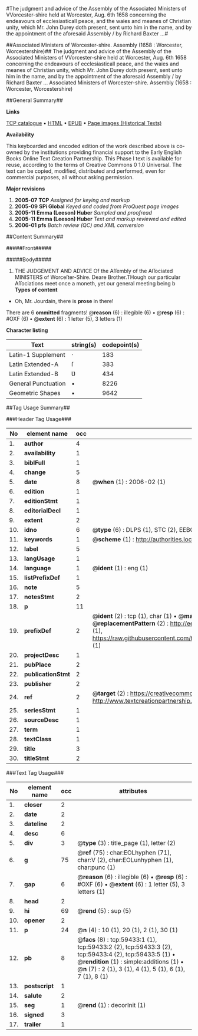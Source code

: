 #The judgment and advice of the Assembly of the Associated Ministers of VVorcester-shire held at Worcester, Aug. 6th 1658 concerning the endeavours of ecclesiasticall peace, and the waies and meanes of Christian unity, which Mr. John Durey doth present, sent unto him in the name, and by the appointment of the aforesaid Assembly / by Richard Baxter ...#

##Associated Ministers of Worcester-shire. Assembly (1658 : Worcester, Worcestershire)##
The judgment and advice of the Assembly of the Associated Ministers of VVorcester-shire held at Worcester, Aug. 6th 1658 concerning the endeavours of ecclesiasticall peace, and the waies and meanes of Christian unity, which Mr. John Durey doth present, sent unto him in the name, and by the appointment of the aforesaid Assembly / by Richard Baxter ...
Associated Ministers of Worcester-shire. Assembly (1658 : Worcester, Worcestershire)

##General Summary##

**Links**

[TCP catalogue](http://www.ota.ox.ac.uk/tcp/)  • 
[HTML](http://tei.it.ox.ac.uk/tcp/Texts-HTML/free/A26/A26942.html)  • 
[EPUB](http://tei.it.ox.ac.uk/tcp/Texts-EPUB/free/A26/A26942.epub) • 
[Page images (Historical Texts)](https://data.historicaltexts.jisc.ac.uk/view?pubId=eebo-12318930e&pageId=eebo-12318930e-59433-1)

**Availability**

This keyboarded and encoded edition of the
	       work described above is co-owned by the institutions
	       providing financial support to the Early English Books
	       Online Text Creation Partnership. This Phase I text is
	       available for reuse, according to the terms of Creative
	       Commons 0 1.0 Universal. The text can be copied,
	       modified, distributed and performed, even for
	       commercial purposes, all without asking permission.

**Major revisions**

1. __2005-07__ __TCP__ *Assigned for keying and markup*
1. __2005-09__ __SPi Global__ *Keyed and coded from ProQuest page images*
1. __2005-11__ __Emma (Leeson) Huber__ *Sampled and proofread*
1. __2005-11__ __Emma (Leeson) Huber__ *Text and markup reviewed and edited*
1. __2006-01__ __pfs__ *Batch review (QC) and XML conversion*

##Content Summary##

#####Front#####

#####Body#####

1. THE JUDGEMENT AND ADVICE Of the Aſſembly of the Aſſociated MINISTERS of Worceſter-Shire.
Deare Brother.THough our particular Aſſociations meet once a moneth, yet our general meeting being b
**Types of content**

  * Oh, Mr. Jourdain, there is **prose** in there!

There are 6 **ommitted** fragments! 
 @__reason__ (6) : illegible (6)  •  @__resp__ (6) : #OXF (6)  •  @__extent__ (6) : 1 letter (5), 3 letters (1)

**Character listing**


|Text|string(s)|codepoint(s)|
|---|---|---|
|Latin-1 Supplement|·|183|
|Latin Extended-A|ſ|383|
|Latin Extended-B|Ʋ|434|
|General Punctuation|•|8226|
|Geometric Shapes|▪|9642|

##Tag Usage Summary##

###Header Tag Usage###

|No|element name|occ|attributes|
|---|---|---|---|
|1.|__author__|4||
|2.|__availability__|1||
|3.|__biblFull__|1||
|4.|__change__|5||
|5.|__date__|8| @__when__ (1) : 2006-02 (1)|
|6.|__edition__|1||
|7.|__editionStmt__|1||
|8.|__editorialDecl__|1||
|9.|__extent__|2||
|10.|__idno__|6| @__type__ (6) : DLPS (1), STC (2), EEBO-CITATION (1), OCLC (1), VID (1)|
|11.|__keywords__|1| @__scheme__ (1) : http://authorities.loc.gov/ (1)|
|12.|__label__|5||
|13.|__langUsage__|1||
|14.|__language__|1| @__ident__ (1) : eng (1)|
|15.|__listPrefixDef__|1||
|16.|__note__|5||
|17.|__notesStmt__|2||
|18.|__p__|11||
|19.|__prefixDef__|2| @__ident__ (2) : tcp (1), char (1)  •  @__matchPattern__ (2) : ([0-9\-]+):([0-9IVX]+) (1), (.+) (1)  •  @__replacementPattern__ (2) : http://eebo.chadwyck.com/downloadtiff?vid=$1&page=$2 (1), https://raw.githubusercontent.com/textcreationpartnership/Texts/master/tcpchars.xml#$1 (1)|
|20.|__projectDesc__|1||
|21.|__pubPlace__|2||
|22.|__publicationStmt__|2||
|23.|__publisher__|2||
|24.|__ref__|2| @__target__ (2) : https://creativecommons.org/publicdomain/zero/1.0/ (1), http://www.textcreationpartnership.org/docs/. (1)|
|25.|__seriesStmt__|1||
|26.|__sourceDesc__|1||
|27.|__term__|1||
|28.|__textClass__|1||
|29.|__title__|3||
|30.|__titleStmt__|2||


###Text Tag Usage###

|No|element name|occ|attributes|
|---|---|---|---|
|1.|__closer__|2||
|2.|__date__|2||
|3.|__dateline__|2||
|4.|__desc__|6||
|5.|__div__|3| @__type__ (3) : title_page (1), letter (2)|
|6.|__g__|75| @__ref__ (75) : char:EOLhyphen (71), char:V (2), char:EOLunhyphen (1), char:punc (1)|
|7.|__gap__|6| @__reason__ (6) : illegible (6)  •  @__resp__ (6) : #OXF (6)  •  @__extent__ (6) : 1 letter (5), 3 letters (1)|
|8.|__head__|2||
|9.|__hi__|69| @__rend__ (5) : sup (5)|
|10.|__opener__|2||
|11.|__p__|24| @__n__ (4) : 10 (1), 20 (1), 2 (1), 30 (1)|
|12.|__pb__|8| @__facs__ (8) : tcp:59433:1 (1), tcp:59433:2 (2), tcp:59433:3 (2), tcp:59433:4 (2), tcp:59433:5 (1)  •  @__rendition__ (1) : simple:additions (1)  •  @__n__ (7) : 2 (1), 3 (1), 4 (1), 5 (1), 6 (1), 7 (1), 8 (1)|
|13.|__postscript__|1||
|14.|__salute__|2||
|15.|__seg__|1| @__rend__ (1) : decorInit (1)|
|16.|__signed__|3||
|17.|__trailer__|1||
